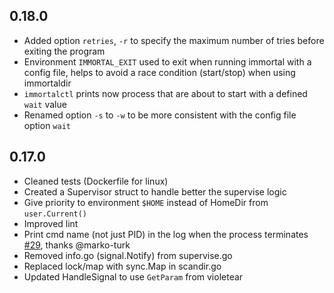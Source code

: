 ## 0.18.0

* Added option `retries`, `-r` to specify the maximum number of tries before exiting the program
* Environment `IMMORTAL_EXIT` used to exit when running immortal with a config
file, helps to avoid a race condition (start/stop) when using immortaldir
* `immortalctl` prints now process that are about to start with a defined `wait` value
* Renamed option `-s` to `-w` to be more consistent with the config file option `wait`

## 0.17.0

* Cleaned tests (Dockerfile for linux)
* Created a Supervisor struct to handle better the supervise logic
* Give priority to environment `$HOME` instead of HomeDir from `user.Current()`
* Improved lint
* Print cmd name (not just PID) in the log when the process terminates [#29](https://github.com/immortal/immortal/pull/29), thanks @marko-turk
* Removed info.go (signal.Notify) from supervise.go
* Replaced lock/map with sync.Map in scandir.go
* Updated HandleSignal to use `GetParam` from violetear
